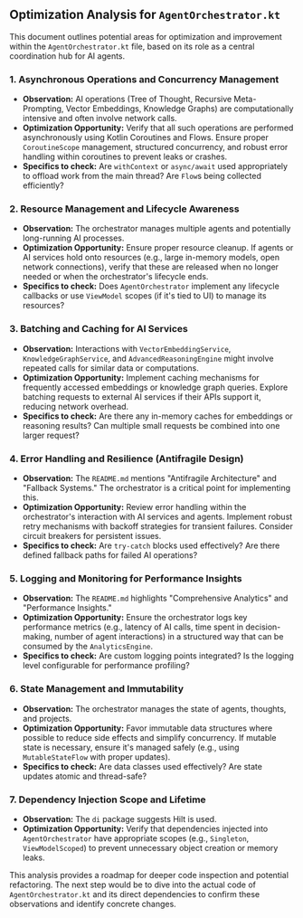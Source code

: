 ## Optimization Analysis for `AgentOrchestrator.kt`

This document outlines potential areas for optimization and improvement within the `AgentOrchestrator.kt` file, based on its role as a central coordination hub for AI agents.

### 1. Asynchronous Operations and Concurrency Management
- **Observation:** AI operations (Tree of Thought, Recursive Meta-Prompting, Vector Embeddings, Knowledge Graphs) are computationally intensive and often involve network calls.
- **Optimization Opportunity:** Verify that all such operations are performed asynchronously using Kotlin Coroutines and Flows. Ensure proper `CoroutineScope` management, structured concurrency, and robust error handling within coroutines to prevent leaks or crashes.
- **Specifics to check:** Are `withContext` or `async/await` used appropriately to offload work from the main thread? Are `Flow`s being collected efficiently?

### 2. Resource Management and Lifecycle Awareness
- **Observation:** The orchestrator manages multiple agents and potentially long-running AI processes.
- **Optimization Opportunity:** Ensure proper resource cleanup. If agents or AI services hold onto resources (e.g., large in-memory models, open network connections), verify that these are released when no longer needed or when the orchestrator's lifecycle ends.
- **Specifics to check:** Does `AgentOrchestrator` implement any lifecycle callbacks or use `ViewModel` scopes (if it's tied to UI) to manage its resources?

### 3. Batching and Caching for AI Services
- **Observation:** Interactions with `VectorEmbeddingService`, `KnowledgeGraphService`, and `AdvancedReasoningEngine` might involve repeated calls for similar data or computations.
- **Optimization Opportunity:** Implement caching mechanisms for frequently accessed embeddings or knowledge graph queries. Explore batching requests to external AI services if their APIs support it, reducing network overhead.
- **Specifics to check:** Are there any in-memory caches for embeddings or reasoning results? Can multiple small requests be combined into one larger request?

### 4. Error Handling and Resilience (Antifragile Design)
- **Observation:** The `README.md` mentions "Antifragile Architecture" and "Fallback Systems." The orchestrator is a critical point for implementing this.
- **Optimization Opportunity:** Review error handling within the orchestrator's interaction with AI services and agents. Implement robust retry mechanisms with backoff strategies for transient failures. Consider circuit breakers for persistent issues.
- **Specifics to check:** Are `try-catch` blocks used effectively? Are there defined fallback paths for failed AI operations?

### 5. Logging and Monitoring for Performance Insights
- **Observation:** The `README.md` highlights "Comprehensive Analytics" and "Performance Insights."
- **Optimization Opportunity:** Ensure the orchestrator logs key performance metrics (e.g., latency of AI calls, time spent in decision-making, number of agent interactions) in a structured way that can be consumed by the `AnalyticsEngine`.
- **Specifics to check:** Are custom logging points integrated? Is the logging level configurable for performance profiling?

### 6. State Management and Immutability
- **Observation:** The orchestrator manages the state of agents, thoughts, and projects.
- **Optimization Opportunity:** Favor immutable data structures where possible to reduce side effects and simplify concurrency. If mutable state is necessary, ensure it's managed safely (e.g., using `MutableStateFlow` with proper updates).
- **Specifics to check:** Are data classes used effectively? Are state updates atomic and thread-safe?

### 7. Dependency Injection Scope and Lifetime
- **Observation:** The `di` package suggests Hilt is used.
- **Optimization Opportunity:** Verify that dependencies injected into `AgentOrchestrator` have appropriate scopes (e.g., `Singleton`, `ViewModelScoped`) to prevent unnecessary object creation or memory leaks.

This analysis provides a roadmap for deeper code inspection and potential refactoring. The next step would be to dive into the actual code of `AgentOrchestrator.kt` and its direct dependencies to confirm these observations and identify concrete changes.
